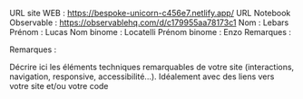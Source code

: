 URL site WEB : https://bespoke-unicorn-c456e7.netlify.app/
URL Notebook Observable : https://observablehq.com/d/c179955aa78173c1
Nom : Lebars
Prénom : Lucas
Nom binome : Locatelli
Prénom binome : Enzo
Remarques :



Remarques :

Décrire ici les éléments techniques remarquables de votre site (interactions, navigation, responsive, accessibilité...). Idéalement avec des liens vers votre site et/ou votre code